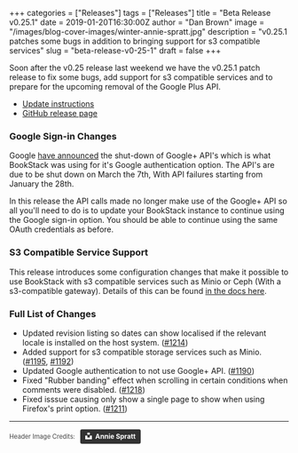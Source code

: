 +++
categories = ["Releases"]
tags = ["Releases"]
title = "Beta Release v0.25.1"
date = 2019-01-20T16:30:00Z
author = "Dan Brown"
image = "/images/blog-cover-images/winter-annie-spratt.jpg"
description = "v0.25.1 patches some bugs in addition to bringing support for s3 compatible services"
slug = "beta-release-v0-25-1"
draft = false
+++

Soon after the v0.25 release last weekend we have the v0.25.1 patch release to fix some bugs, add support for s3 compatible services and to prepare for the upcoming 
removal of the Google Plus API.

* [Update instructions](https://www.bookstackapp.com/docs/admin/updates)
* [GitHub release page](https://github.com/BookStackApp/BookStack/releases/tag/v0.25.1)


### Google Sign-in Changes

Google [have announced](https://developers.google.com/+/api-shutdown) the shut-down of Google+ API's which is what BookStack was using for it's Google authentication option.
The API's are due to be shut down on March the 7th, With API failures starting from January the 28th.

In this release the API calls made no longer make use of the Google+ API so all you'll need to do is to update your BookStack instance to continue using the Google sign-in option. You should be able to continue using the same OAuth credentials as before.

### S3 Compatible Service Support

This release introduces some configuration changes that make it possible to use BookStack with s3 compatible services such as Minio or Ceph (With a s3-compatible gateway). 
Details of this can be found [in the docs here](/docs/admin/upload-config/#non-amazon-s3-compatible-services).

### Full List of Changes

* Updated revision listing so dates can show localised if the relevant locale is installed on the host system. ([#1214](https://github.com/BookStackApp/BookStack/issues/1214))
* Added support for s3 compatible storage services such as Minio. ([#1195](https://github.com/BookStackApp/BookStack/issues/1195), [#1192](https://github.com/BookStackApp/BookStack/issues/1192))
* Updated Google authentication to not use Google+ API. ([#1190](https://github.com/BookStackApp/BookStack/issues/1190))
* Fixed "Rubber banding" effect when scrolling in certain conditions when comments were disabled. ([#1218](https://github.com/BookStackApp/BookStack/issues/1218))
* Fixed isssue causing only show a single page to show when using Firefox's print option. ([#1211](https://github.com/BookStackApp/BookStack/issues/1211))


----

<span style="font-size: 0.8em;opacity:0.8;">Header Image Credits: &nbsp; <a style="background-color:black;color:white;text-decoration:none;padding:4px 6px;font-family:-apple-system, BlinkMacSystemFont, &quot;San Francisco&quot;, &quot;Helvetica Neue&quot;, Helvetica, Ubuntu, Roboto, Noto, &quot;Segoe UI&quot;, Arial, sans-serif;font-size:12px;font-weight:bold;line-height:1.2;display:inline-block;border-radius:3px" href="https://unsplash.com/@anniespratt?utm_medium=referral&amp;utm_campaign=photographer-credit&amp;utm_content=creditBadge" target="_blank" rel="noopener noreferrer" title="Download free do whatever you want high-resolution photos from Annie Spratt"><span style="display:inline-block;padding:2px 3px"><svg xmlns="http://www.w3.org/2000/svg" style="height:12px;width:auto;position:relative;vertical-align:middle;top:-2px;fill:white" viewBox="0 0 32 32"><title>unsplash-logo</title><path d="M10 9V0h12v9H10zm12 5h10v18H0V14h10v9h12v-9z"></path></svg></span><span style="display:inline-block;padding:2px 3px">Annie Spratt</span></a></span>

